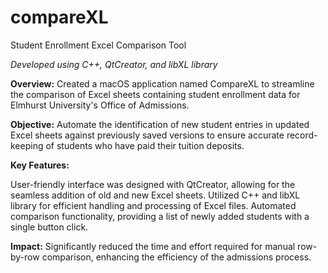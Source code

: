 # compareXL
Student Enrollment Excel Comparison Tool


_Developed using C++, QtCreator, and libXL library_

**Overview:** Created a macOS application named CompareXL to streamline the comparison of Excel sheets containing student enrollment data for Elmhurst University's Office of Admissions.

**Objective:** Automate the identification of new student entries in updated Excel sheets against previously saved versions to ensure accurate record-keeping of students who have paid their tuition deposits.

**Key Features:**

User-friendly interface was designed with QtCreator, allowing for the seamless addition of old and new Excel sheets.
Utilized C++ and libXL library for efficient handling and processing of Excel files.
Automated comparison functionality, providing a list of newly added students with a single button click.

**Impact:** Significantly reduced the time and effort required for manual row-by-row comparison, enhancing the efficiency of the admissions process.
